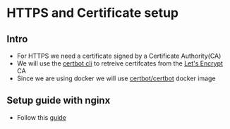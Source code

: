 # HTTPS and Certificate setup

## Intro

- For HTTPS we need a certificate signed by a Certificate Authority(CA)
- We will use the [certbot cli](https://certbot.eff.org/) to retreive certifcates from the [Let's Encrypt](https://letsencrypt.org/) CA
- Since we are using docker we will use [certbot/certbot](https://eff-certbot.readthedocs.io/en/stable/install.html#running-with-docker) docker image

## Setup guide with nginx

- Follow this [guide](https://mindsers.blog/post/https-using-nginx-certbot-docker/)
